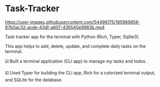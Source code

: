 # Task-Tracker

https://user-images.githubusercontent.com/54496175/185989858-87b0ac32-acde-43df-a807-436540e9983b.mp4

Task tracker app for the terminal with Python (Rich, Typer, Sqlite3).

This app helps to add, delete, update, and complete daily tasks on the terminal. 

☑️ Built a terminal application (CLI app) to manage my tasks and todos. 

☑️ Used Typer for building the CLI app, Rich for a colorized terminal output, and SQLite for the database.




